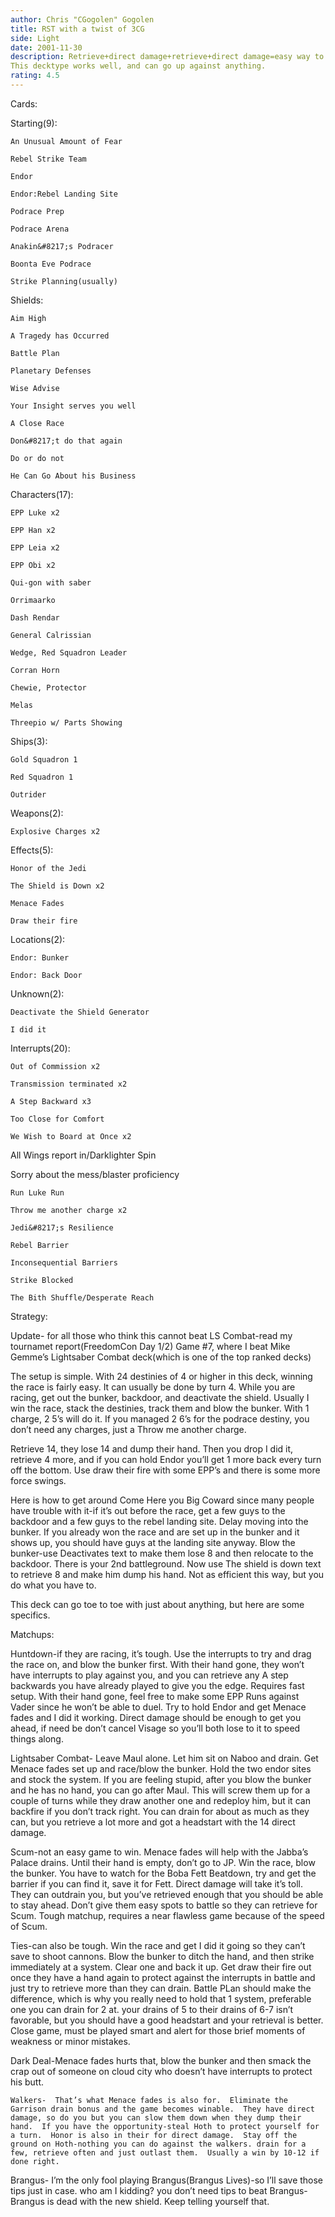 ```yaml
---
author: Chris "CGogolen" Gogolen
title: RST with a twist of 3CG
side: Light
date: 2001-11-30
description: Retrieve+direct damage+retrieve+direct damage=easy way to win.
This decktype works well, and can go up against anything.
rating: 4.5
---
```

Cards: 

Starting(9):	
	An Unusual Amount of Fear
	Rebel Strike Team
	Endor
	Endor:Rebel Landing Site
	Podrace Prep
	Podrace Arena
	Anakin&#8217;s Podracer
	Boonta Eve Podrace
	Strike Planning(usually)

Shields:
	Aim High
	A Tragedy has Occurred
	Battle Plan
	Planetary Defenses
	Wise Advise
	Your Insight serves you well
	A Close Race
	Don&#8217;t do that again
	Do or do not
	He Can Go About his Business

Characters(17):
	EPP Luke x2
	EPP Han x2
	EPP Leia x2
	EPP Obi x2
	Qui-gon with saber
	Orrimaarko
	Dash Rendar
	General Calrissian
	Wedge, Red Squadron Leader
	Corran Horn
	Chewie, Protector
	Melas
	Threepio w/ Parts Showing

Ships(3):
	Gold Squadron 1
	Red Squadron 1
	Outrider

Weapons(2):
	Explosive Charges x2

Effects(5):
	Honor of the Jedi
	The Shield is Down x2
	Menace Fades
	Draw their fire

Locations(2):
	Endor: Bunker
	Endor: Back Door

Unknown(2):
	Deactivate the Shield Generator
	I did it

Interrupts(20):
	Out of Commission x2
	Transmission terminated x2
	A Step Backward x3
	Too Close for Comfort
	We Wish to Board at Once x2
All Wings report in/Darklighter Spin
Sorry about the mess/blaster proficiency
	Run Luke Run
	Throw me another charge x2
	Jedi&#8217;s Resilience
	Rebel Barrier
	Inconsequential Barriers
	Strike Blocked
	The Bith Shuffle/Desperate Reach


Strategy: 

Update- for all those who think this cannot beat LS Combat-read my tournamet report(FreedomCon Day 1/2) Game #7, where I beat Mike Gemme’s Lightsaber Combat deck(which is one of the top ranked decks)

The setup is simple.  With 24 destinies of 4 or higher in this deck, winning the race is fairly easy. It can usually be done by turn 4.  While you are racing, get out the bunker, backdoor, and deactivate the shield.  Usually I win the race, stack the destinies, track them and blow the bunker.  With 1 charge, 2 5’s will do it.  If you managed 2 6’s for the podrace destiny, you don’t need any charges, just a Throw me another charge.
Retrieve 14, they lose 14 and dump their hand.  Then you drop I did it, retrieve 4 more, and if you can hold Endor you’ll get 1 more back every turn off the bottom.  Use draw their fire with some EPP’s and there is some more force swings.
Here is how to get around Come Here you Big Coward since many people have trouble with it-if it’s out before the race, get a few guys to the backdoor and a few guys to the rebel landing site. Delay moving into the bunker.  If you already won the race and are set up in the bunker and it shows up, you should have guys at the landing site anyway.  Blow the bunker-use Deactivates text to make them lose 8 and then relocate to the backdoor.  There is your 2nd battleground.  Now use The shield is down text to retrieve 8 and make him dump his hand.  Not as efficient this way, but you do what you have to.

This deck can go toe to toe with just about anything, but here are some specifics.

Matchups:
   Huntdown-if they are racing, it’s tough.  Use the interrupts to try and drag the race on, and blow the bunker first.  With their hand gone, they won’t have interrupts to play against you, and you can retrieve any A step backwards you have already played to give you the edge.  Requires fast setup.  With their hand gone, feel free to make some EPP Runs against Vader since he won’t be able to duel.  Try to hold Endor and get Menace fades and I did it working.  Direct damage should be enough to get you ahead, if need be don’t cancel Visage so you’ll both lose to it to speed things along.
  Lightsaber Combat- Leave Maul alone.  Let him sit on Naboo and drain.  Get Menace fades set up and race/blow the bunker.  Hold the two endor sites and stock the system.  If you are feeling stupid, after you blow the bunker and he has no hand, you can go after Maul.  This will screw them up for a couple of turns while they draw another one and redeploy him, but it can backfire if you don’t track right.  You can drain for about as much as they can, but you retrieve a lot more and got a headstart with the 14 direct damage.
  Scum-not an easy game to win.  Menace fades will help with the Jabba’s Palace drains.  Until their hand is empty, don’t go to JP.  Win the race, blow the bunker.  You have to watch for the Boba Fett Beatdown, try and get the barrier if you can find it, save it for Fett.  Direct damage will take it’s toll.  They can outdrain you, but you’ve retrieved enough that you should be able to stay ahead.  Don’t give them easy spots to battle so they can retrieve for Scum.  Tough matchup, requires a near flawless game because of the speed of Scum.
  Ties-can also be tough.  Win the race and get I did it going so they can’t save to shoot cannons.  Blow the bunker to ditch the hand, and then strike immediately at a system.  Clear one and back it up.  Get draw their fire out once they have a hand again to protect against the interrupts in battle and just try to retrieve more than they can drain.  Battle PLan should make the difference, which is why you really need to hold that 1 system, preferable one you can drain for 2 at. your drains of 5 to their drains of 6-7 isn’t favorable, but you should have a good headstart and your retrieval is better.  Close game, must be played smart and alert for those brief moments of weakness or minor mistakes.
   Dark Deal-Menace fades hurts that, blow the bunker and then smack the crap out of someone on cloud city who doesn’t have interrupts to protect his butt.
    Walkers-  That’s what Menace fades is also for.  Eliminate the Garrison drain bonus and the game becomes winable.  They have direct damage, so do you but you can slow them down when they dump their hand.  If you have the opportunity-steal Hoth to protect yourself for a turn.  Honor is also in their for direct damage.  Stay off the ground on Hoth-nothing you can do against the walkers. drain for a few, retrieve often and just outlast them.  Usually a win by 10-12 if done right.
  Brangus- I’m the only fool playing Brangus(Brangus Lives)-so I’ll save those tips just in case.  who am I kidding?  you don’t need tips to beat Brangus-Brangus is dead with the new shield.  Keep telling yourself that.  